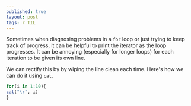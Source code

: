 ```yaml
---
published: true
layout: post
tags: r TIL
---
```

Sometimes when diagnosing problems in a `for` loop or just trying to keep track of progress, it can be helpful to print the iterator as the loop progresses. It can be annoying (especially for longer loops) for each iteration to be given its own line.

We can rectify this by by wiping the line clean each time. Here's how we can do it using `cat`.

```r
for(i in 1:10){
cat("\r", i)
}
```
